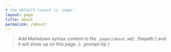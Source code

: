 ```yaml
---
# the default layout is 'page'
layout: page
title: About
permalink: /about/
---
```


> Add Markdown syntax content to file `_pages/about.md`{: .filepath } and it will show up on this page.
{: .prompt-tip }
